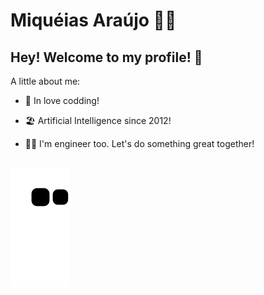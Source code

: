 # Miquéias Araújo :technologist:

## Hey! Welcome to my profile! :rocket:

A little about me:

- :robot: In love codding!
- :beach_umbrella:  Artificial Intelligence since 2012!
- :construction_worker_man:  I'm engineer too. Let's do something great together!

  ##
 
<div> 
 
  ![Snake animation](https://github.com/rafaballerini/rafaballerini/blob/output/github-contribution-grid-snake.svg)
 
</div>
